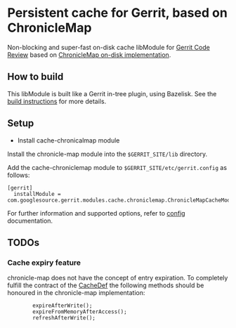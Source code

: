 # Persistent cache for Gerrit, based on ChronicleMap

Non-blocking and super-fast on-disk cache libModule for [Gerrit Code Review](https://gerritcodereview.com)
based on [ChronicleMap on-disk implementation](https://github.com/OpenHFT/Chronicle-Map).

## How to build

This libModule is built like a Gerrit in-tree plugin, using Bazelisk. See the
[build instructions](src/main/resources/Documentation/build.md) for more details. 


## Setup

* Install cache-chronicalmap module

Install the chronicle-map module into the `$GERRIT_SITE/lib` directory.

Add the cache-chroniclemap module to `$GERRIT_SITE/etc/gerrit.config` as follows:

```
[gerrit]
  installModule = com.googlesource.gerrit.modules.cache.chroniclemap.ChronicleMapCacheModule
```

For further information and supported options, refer to [config](src/main/resources/Documentation/config.md)
documentation.

## TODOs

### Cache expiry feature

chronicle-map does not have the concept of entry expiration.
To completely fulfill the contract of the
[CacheDef](https://gerrit.googlesource.com/gerrit/+/refs/heads/master/java/com/google/gerrit/server/cache/CacheDef.java)
the following methods should be honoured in the chronicle-map implementation:

            expireAfterWrite();
            expireFromMemoryAfterAccess();
            refreshAfterWrite();
